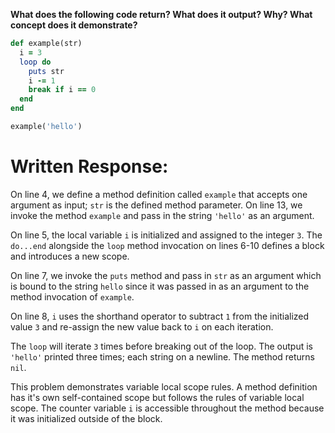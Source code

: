 **What does the following code return? What does it output? Why? What concept does it demonstrate?**

```ruby
def example(str)
  i = 3
  loop do
    puts str
    i -= 1
    break if i == 0
  end
end

example('hello')
```

# Written Response:

On line 4, we define a method definition called `example` that accepts one argument as input; `str` is the defined method parameter. On line 13, we invoke the method `example` and pass in the string `'hello'` as an argument.

On line 5, the local variable `i` is initialized and assigned to the integer `3`. The `do...end` alongside the `loop` method invocation on lines 6-10 defines a block and introduces a new scope.

On line 7, we invoke the `puts` method and pass in `str` as an argument which is bound to the string `hello` since it was passed in as an argument to the method invocation of `example`.

On line 8, `i` uses the shorthand operator to subtract `1` from the initialized value `3` and re-assign the new value back to `i` on each iteration.

The `loop` will iterate `3` times before breaking out of the loop. The output is `'hello'` printed three times; each string on a newline. The method returns `nil`.

This problem demonstrates variable local scope rules. A method definition has it's own self-contained scope but follows the rules of variable local scope. The counter variable `i` is accessible throughout the method because it was initialized outside of the block. 

